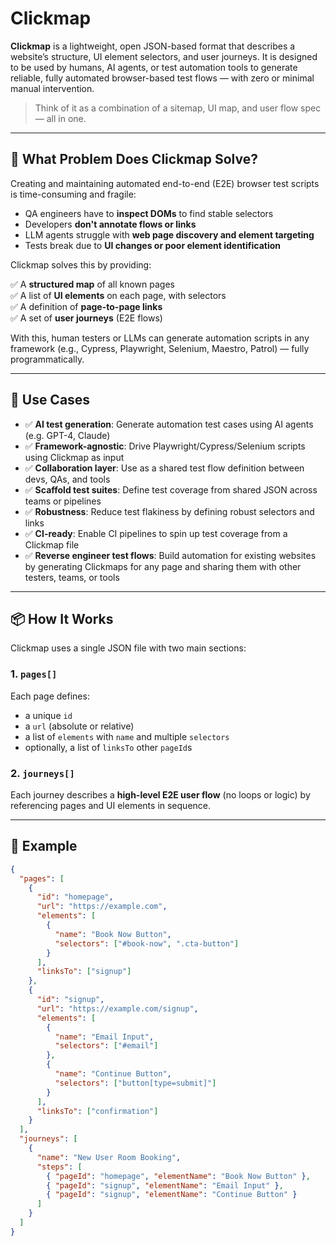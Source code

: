 # Clickmap

**Clickmap** is a lightweight, open JSON-based format that describes a website’s structure, UI element selectors, and user journeys. It is designed to be used by humans, AI agents, or test automation tools to generate reliable, fully automated browser-based test flows — with zero or minimal manual intervention.

> Think of it as a combination of a sitemap, UI map, and user flow spec — all in one.

---

## 🚀 What Problem Does Clickmap Solve?

Creating and maintaining automated end-to-end (E2E) browser test scripts is time-consuming and fragile:

- QA engineers have to **inspect DOMs** to find stable selectors  
- Developers **don't annotate flows or links**  
- LLM agents struggle with **web page discovery and element targeting**  
- Tests break due to **UI changes or poor element identification**

Clickmap solves this by providing:

✅ A **structured map** of all known pages  
✅ A list of **UI elements** on each page, with selectors  
✅ A definition of **page-to-page links**  
✅ A set of **user journeys** (E2E flows)  

With this, human testers or LLMs can generate automation scripts in any framework (e.g., Cypress, Playwright, Selenium, Maestro, Patrol) — fully programmatically.

---

## 🧠 Use Cases

- ✅ **AI test generation**: Generate automation test cases using AI agents (e.g. GPT-4, Claude)
- ✅ **Framework-agnostic**: Drive Playwright/Cypress/Selenium scripts using Clickmap as input
- ✅ **Collaboration layer**: Use as a shared test flow definition between devs, QAs, and tools
- ✅ **Scaffold test suites**: Define test coverage from shared JSON across teams or pipelines
- ✅ **Robustness**: Reduce test flakiness by defining robust selectors and links
- ✅ **CI-ready**: Enable CI pipelines to spin up test coverage from a Clickmap file
- ✅ **Reverse engineer test flows**: Build automation for existing websites by generating Clickmaps for any page and sharing them with other testers, teams, or tools

---

## 📦 How It Works

Clickmap uses a single JSON file with two main sections:

### 1. `pages[]`

Each page defines:

- a unique `id`
- a `url` (absolute or relative)
- a list of `elements` with `name` and multiple `selectors`
- optionally, a list of `linksTo` other `pageId`s

### 2. `journeys[]`

Each journey describes a **high-level E2E user flow** (no loops or logic) by referencing pages and UI elements in sequence.

---

## 🔧 Example

```json
{
  "pages": [
    {
      "id": "homepage",
      "url": "https://example.com",
      "elements": [
        {
          "name": "Book Now Button",
          "selectors": ["#book-now", ".cta-button"]
        }
      ],
      "linksTo": ["signup"]
    },
    {
      "id": "signup",
      "url": "https://example.com/signup",
      "elements": [
        {
          "name": "Email Input",
          "selectors": ["#email"]
        },
        {
          "name": "Continue Button",
          "selectors": ["button[type=submit]"]
        }
      ],
      "linksTo": ["confirmation"]
    }
  ],
  "journeys": [
    {
      "name": "New User Room Booking",
      "steps": [
        { "pageId": "homepage", "elementName": "Book Now Button" },
        { "pageId": "signup", "elementName": "Email Input" },
        { "pageId": "signup", "elementName": "Continue Button" }
      ]
    }
  ]
}
